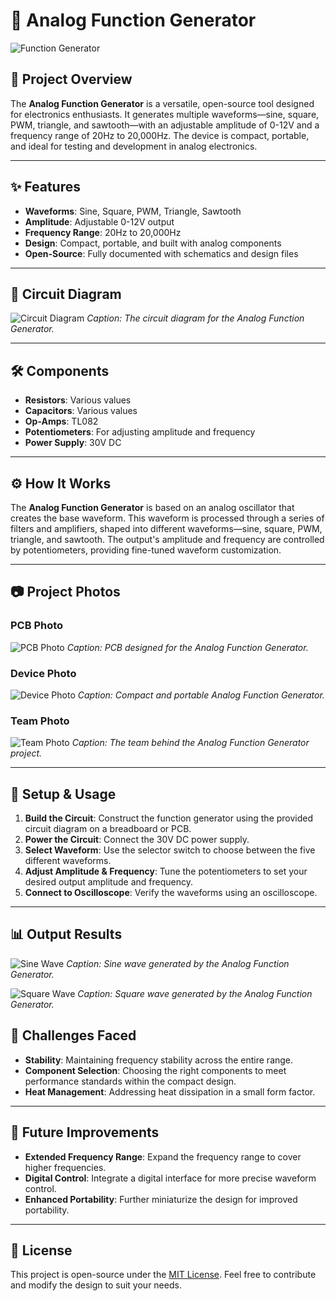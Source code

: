 # 📡 Analog Function Generator

![Function Generator](https://github.com/lasithhaputhanthri/your-repo-name/blob/main/assets/function-generator.jpg)

## 🚀 Project Overview
The **Analog Function Generator** is a versatile, open-source tool designed for electronics enthusiasts. It generates multiple waveforms—sine, square, PWM, triangle, and sawtooth—with an adjustable amplitude of 0-12V and a frequency range of 20Hz to 20,000Hz. The device is compact, portable, and ideal for testing and development in analog electronics.

---

## ✨ Features
- **Waveforms**: Sine, Square, PWM, Triangle, Sawtooth
- **Amplitude**: Adjustable 0-12V output
- **Frequency Range**: 20Hz to 20,000Hz
- **Design**: Compact, portable, and built with analog components
- **Open-Source**: Fully documented with schematics and design files

---

## 📐 Circuit Diagram
![Circuit Diagram](https://github.com/lasithhaputhanthri/your-repo-name/blob/main/assets/circuit-diagram.png)
*Caption: The circuit diagram for the Analog Function Generator.*

---

## 🛠️ Components
- **Resistors**: Various values
- **Capacitors**: Various values
- **Op-Amps**: TL082
- **Potentiometers**: For adjusting amplitude and frequency
- **Power Supply**: 30V DC

---

## ⚙️ How It Works
The **Analog Function Generator** is based on an analog oscillator that creates the base waveform. This waveform is processed through a series of filters and amplifiers, shaped into different waveforms—sine, square, PWM, triangle, and sawtooth. The output's amplitude and frequency are controlled by potentiometers, providing fine-tuned waveform customization.

---

## 📷 Project Photos

### PCB Photo
![PCB Photo](https://github.com/lasithhaputhanthri/your-repo-name/blob/main/assets/pcb-photo.jpg)
*Caption: PCB designed for the Analog Function Generator.*

### Device Photo
![Device Photo](https://github.com/lasithhaputhanthri/your-repo-name/blob/main/assets/device-photo.jpg)
*Caption: Compact and portable Analog Function Generator.*

### Team Photo
![Team Photo](https://github.com/lasithhaputhanthri/your-repo-name/blob/main/assets/team-photo.jpg)
*Caption: The team behind the Analog Function Generator project.*

---

## 🚀 Setup & Usage

1. **Build the Circuit**: Construct the function generator using the provided circuit diagram on a breadboard or PCB.
2. **Power the Circuit**: Connect the 30V DC power supply.
3. **Select Waveform**: Use the selector switch to choose between the five different waveforms.
4. **Adjust Amplitude & Frequency**: Tune the potentiometers to set your desired output amplitude and frequency.
5. **Connect to Oscilloscope**: Verify the waveforms using an oscilloscope.

---

## 📊 Output Results

![Sine Wave](https://github.com/OhmFusion/Analog-Function-Generator/blob/main/Images/sine-wave.jpg)
*Caption: Sine wave generated by the Analog Function Generator.*

![Square Wave](./Images/square-wave.jpg)
*Caption: Square wave generated by the Analog Function Generator.*


## 🧩 Challenges Faced
- **Stability**: Maintaining frequency stability across the entire range.
- **Component Selection**: Choosing the right components to meet performance standards within the compact design.
- **Heat Management**: Addressing heat dissipation in a small form factor.

---

## 🔄 Future Improvements
- **Extended Frequency Range**: Expand the frequency range to cover higher frequencies.
- **Digital Control**: Integrate a digital interface for more precise waveform control.
- **Enhanced Portability**: Further miniaturize the design for improved portability.

---

## 📜 License
This project is open-source under the [MIT License](LICENSE). Feel free to contribute and modify the design to suit your needs.
